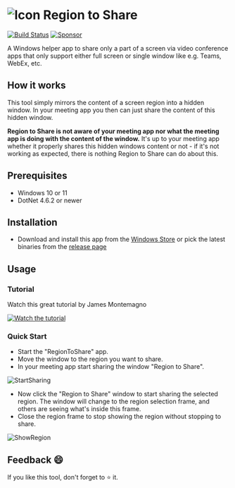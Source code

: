 # ![Icon](./src/Assets/32.png) Region to Share 
[![Build Status](https://dev.azure.com/tom-englert/Open%20Source/_apis/build/status/tom-englert.RegionToShare?branchName=main)](https://dev.azure.com/tom-englert/Open%20Source/_build/latest?definitionId=48&branchName=main)  [![Sponsor](https://img.shields.io/badge/-Sponsor-fafbfc?logo=GitHub%20Sponsors)](https://github.com/sponsors/tom-englert)

A Windows helper app to share only a part of a screen via video conference apps that only support either full screen or single window like e.g. Teams, WebEx, etc.

## How it works

This tool simply mirrors the content of a screen region into a hidden window. In your meeting app you then can just share the content of this hidden window.

**Region to Share is not aware of your meeting app nor what the meeting app is doing with the content of the window.**
It's up to your meeting app whether it properly shares this hidden windows content or not - if it's not working as expected, there is nothing Region to Share can do about this.

## Prerequisites

- Windows 10 or 11
- DotNet 4.6.2 or newer

## Installation

- Download and install this app from the [Windows Store](https://www.microsoft.com/store/productId/9N4066W2R5Q4)
  or pick the latest binaries from the [release page](https://github.com/tom-englert/RegionToShare/releases)

## Usage

### Tutorial

Watch this great tutorial by James Montemagno

[![Watch the tutorial](https://img.youtube.com/vi/4WVY-mFPFNI/hqdefault.jpg)](https://www.youtube.com/embed/4WVY-mFPFNI)

### Quick Start

- Start the "RegionToShare" app.
- Move the window to the region you want to share.
- In your meeting app start sharing the window "Region to Share".

![StartSharing](./src/Assets/StartSharing.gif)

- Now click the "Region to Share" window to start sharing the selected region.
  The window will change to the region selection frame, and others are seeing what's inside this frame.
- Close the region frame to stop showing the region without stopping to share.

![ShowRegion](./src/Assets/ShowRegion.gif)

## Feedback 😄

If you like this tool, don't forget to ⭐ it.
